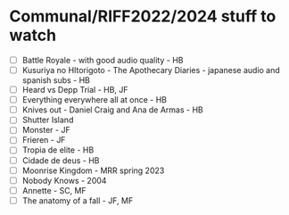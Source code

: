 # Communal/RIFF2022/2024 stuff to watch
- [ ] Battle Royale - with good audio quality - HB
- [ ] Kusuriya no HItorigoto - The Apothecary Diaries - japanese audio and spanish subs - HB
- [ ] Heard vs Depp Trial - HB, JF
- [ ] Everything everywhere all at once - HB
- [ ] Knives out - Daniel Craig and Ana de Armas - HB
- [ ] Shutter Island
- [ ] Monster - JF
- [ ] Frieren - JF
- [ ] Tropia de elite - HB
- [ ] Cidade de deus - HB
- [ ] Moonrise Kingdom - MRR spring 2023
- [ ] Nobody Knows - 2004
- [ ] Annette - SC, MF
- [ ] The anatomy of a fall - JF, MF
